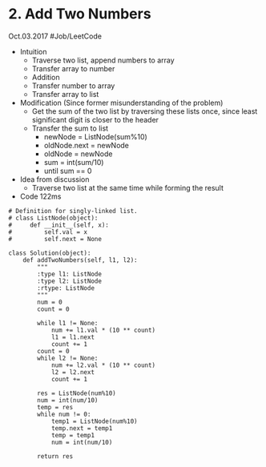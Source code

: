 # 2. Add Two Numbers
Oct.03.2017
#Job/LeetCode
- Intuition
	- Traverse two list, append numbers to array
	- Transfer array to number
	- Addition
	- Transfer number to array
	- Transfer array to list
- Modification (Since former misunderstanding of the problem)
	- Get the sum of the two list by traversing these lists once, since least significant digit is closer to the header
	- Transfer the sum to list
		- newNode = ListNode(sum%10)
		- oldNode.next = newNode
		- oldNode = newNode
		- sum = int(sum/10)
		- until sum == 0
- Idea from discussion
	- Traverse two list at the same time while forming the result
- Code  122ms
```
# Definition for singly-linked list.
# class ListNode(object):
#     def __init__(self, x):
#         self.val = x
#         self.next = None

class Solution(object):
    def addTwoNumbers(self, l1, l2):
        """
        :type l1: ListNode
        :type l2: ListNode
        :rtype: ListNode
        """
        num = 0
        count = 0
        
        while l1 != None:
            num += l1.val * (10 ** count)
            l1 = l1.next
            count += 1
        count = 0
        while l2 != None:
            num += l2.val * (10 ** count)
            l2 = l2.next
            count += 1
        
        res = ListNode(num%10)
        num = int(num/10)
        temp = res
        while num != 0:
            temp1 = ListNode(num%10)
            temp.next = temp1
            temp = temp1
            num = int(num/10)
        
        return res
```